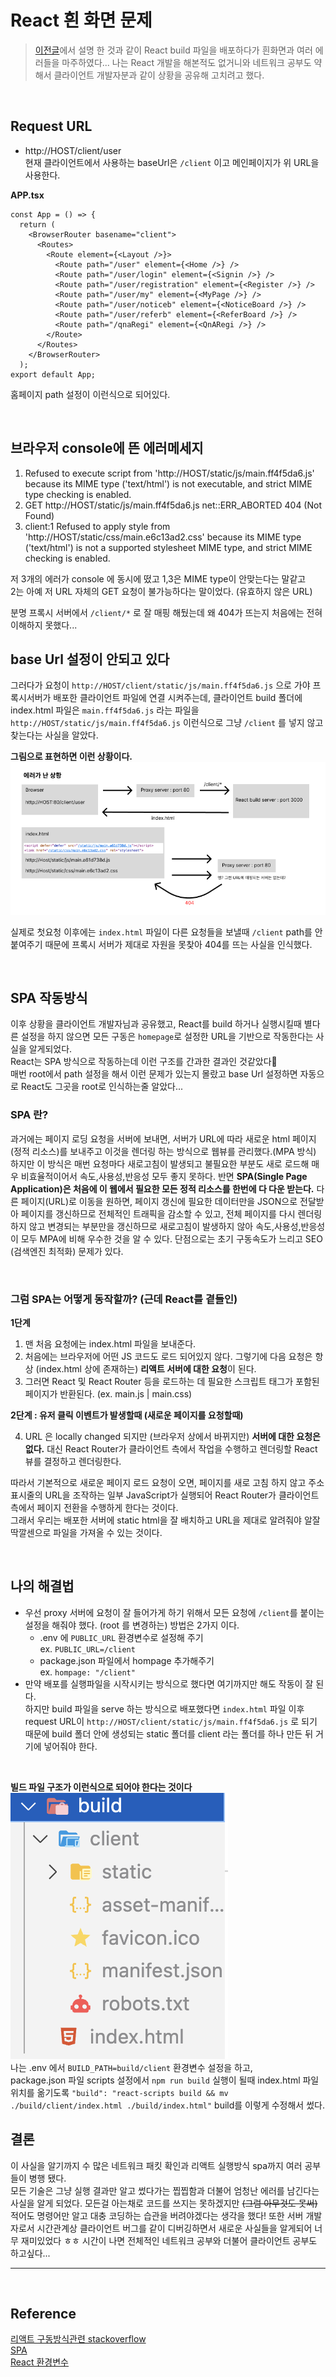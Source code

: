 # React 흰 화면 문제

> [이전글](https://github.com/happyjamy/TIL/blob/main/deploy.md)에서 설명 한 것과 같이 React build 파일을 배포하다가 흰화면과 여러 에러들을 마주하였다... 나는 React 개발을 해본적도 없거니와 네트워크 공부도 약해서 클라이언트 개발자분과 같이 상황을 공유해 고치려고 했다.

<br/>

## Request URL
+ http://HOST/client/user   
현재 클라이언트에서 사용하는 baseUrl은 `/client` 이고 메인페이지가 위 URL을 사용한다.

__APP.tsx__

```
const App = () => {
  return (
    <BrowserRouter basename="client">
      <Routes>
        <Route element={<Layout />}>
          <Route path="/user" element={<Home />} />
          <Route path="/user/login" element={<Signin />} />
          <Route path="/user/registration" element={<Register />} />
          <Route path="/user/my" element={<MyPage />} />
          <Route path="/user/noticeb" element={<NoticeBoard />} />
          <Route path="/user/referb" element={<ReferBoard />} />
          <Route path="/qnaRegi" element={<QnARegi />} />
        </Route>
      </Routes>
    </BrowserRouter>
  );
export default App;
```
홈페이지 path 설정이 이런식으로 되어있다.

<br/>

## 브라우저 console에 뜬 에러메세지
1. Refused to execute script from 'http://HOST/static/js/main.ff4f5da6.js' because its MIME type ('text/html') is not executable, and strict MIME type checking is enabled.
2. GET http://HOST/static/js/main.ff4f5da6.js net::ERR_ABORTED 404 (Not Found)
3. client:1 Refused to apply style from 'http://HOST/static/css/main.e6c13ad2.css' because its MIME type ('text/html') is not a supported stylesheet MIME type, and strict MIME checking is enabled.

저 3개의 에러가 console 에 동시에 떴고 1,3은 MIME type이 안맞는다는 말같고   
2는 아예 저 URL 자체의 GET 요청이 불가능하다는 말이었다. (유효하지 않은 URL)

분명 프록시 서버에서 `/client/*` 로 잘 매핑 해뒀는데 왜 404가 뜨는지 처음에는 전혀 이해하지 못했다...   

## base Url 설정이 안되고 있다

그러다가 요청이 `http://HOST/client/static/js/main.ff4f5da6.js` 으로 가야 프록시서버가 배포한 클라이언트 파일에 연결 시켜주는데, 클라이언트 build 폴더에 index.html 파일은 `main.ff4f5da6.js` 라는 파일을 `http://HOST/static/js/main.ff4f5da6.js` 이런식으로 그냥 `/client` 를 넣지 않고 찾는다는 사실을 알았다.   

__그림으로 표현하면 이런 상황이다.__   
![에러상황](Frame1.png)

실제로 첫요청 이후에는 `index.html` 파일이 다른 요청들을 보낼때 `/client` path를 안붙여주기 때문에 프록시 서버가 제대로 자원을 못찾아 404를 뜨는 사실을 인식했다.

<br/>

## SPA 작동방식

이후 상황을 클라이언트 개발자님과 공유했고, React를 build 하거나 실행시킬때 별다른 설정을 하지 않으면 모든 구동은 `homepage`로 설정한 URL을 기반으로 작동한다는 사실을 알게되었다.  
React는 SPA 방식으로 작동하는데 이런 구조를 간과한 결과인 것같았다🥺   
매번 root에서 path 설정을 해서 이런 문제가 있는지 몰랐고 base Url 설정하면 자동으로 React도 그곳을 root로 인식하는줄 알았다...   

### SPA 란?
과거에는 페이지 로딩 요청을 서버에 보내면, 서버가 URL에 따라 새로운 html 페이지(정적 리소스)를 보내주고 이것을 렌더링 하는 방식으로 웹뷰를 관리했다.(MPA 방식) 하지만 이 방식은 매번 요청마다 새로고침이 발생되고 불필요한 부분도 새로 로드해 매우 비효율적이어서 속도,사용성,반응성 모두 좋지 못하다. 반면 **SPA(Single Page Application)은 처음에 이 웹에서 필요한 모든 정적 리소스를 한번에 다 다운 받는다.**
다른 페이지(URL)로 이동을 원하면, 페이지 갱신에 필요한 데이터만을 JSON으로 전달받아 페이지를 갱신하므로 전체적인 트래픽을 감소할 수 있고, 전체 페이지를 다시 렌더링하지 않고 변경되는 부분만을 갱신하므로 새로고침이 발생하지 않아 속도,사용성,반응성이 모두 MPA에 비해 우수한 것을 알 수 있다. 단점으로는 초기 구동속도가 느리고 SEO (검색엔진 최적화) 문제가 있다.

<br/>

### 그럼 SPA는 어떻게 동작할까? (근데 React를 곁들인)
__1단계__
1. 맨 처음 요청에는 index.html 파일을 보내준다.
2. 처음에는 브라우저에 어떤 JS 코드도 로드 되어있지 않다. 그렇기에 다음 요청은 항상 (index.html 상에 존재하는) **리액트 서버에 대한 요청**이 된다.
3. 그러면 React 및 React Router 등을 로드하는 데 필요한 스크립트 태그가 포함된 페이지가 반환된다. (ex. main.js | main.css) 


__2단계 : 유저 클릭 이벤트가 발생할때 (새로운 페이지를 요청할때)__


4. URL 은 locally changed 되지만 (브라우저 상에서 바뀌지만) __서버에 대한 요청은 없다.__ 대신 React Router가 클라이언트 측에서 작업을 수행하고 렌더링할 React 뷰를 결정하고 렌더링한다.

따라서 기본적으로 새로운 페이지 로드 요청이 오면, 페이지를 새로 고침 하지 않고 주소 표시줄의 URL을 조작하는 일부 JavaScript가 실행되어 React Router가 클라이언트 측에서 페이지 전환을 수행하게 한다는 것이다.   
그래서 우리는 배포한 서버에 static html을 잘 배치하고 URL을 제대로 알려줘야 알잘딱깔센으로 파일을 가져올 수 있는 것이다.

<br/>

## 나의 해결법


* 우선 proxy 서버에 요청이 잘 들어가게 하기 위해서 모든 요청에 `/client`를 붙이는 설정을 해줘야 했다. (root 를 변경하는) 방법은 2가지 이다.   
    + .env 에 `PUBLIC_URL` 환경변수로 설정해 주기   
    ex. `PUBLIC_URL=/client`
    + package.json 파일에서 hompage 추가해주기  
    ex. `hompage: "/client"`
* 만약 배포를 실행파일을 시작시키는 방식으로 했다면 여기까지만 해도 작동이 잘 된다.   
하지만 build 파일을 serve 하는 방식으로 배포했다면 `index.html` 파일 이후 request URL이 `http://HOST/client/static/js/main.ff4f5da6.js` 로 되기 때문에 build 폴더 안에 생성되는 static 폴더를 client 라는 폴더를 하나 만든 뒤 거기에 넣어줘야 한다. 

<br/>  

__빌드 파일 구조가 이런식으로 되어야 한다는 것이다__   
![빌드구조](3.png)   
나는 .env 에서 `BUILD_PATH=build/client` 환경변수 설정을 하고,   
package.json 파일 scripts 설정에서 `npm run build` 실행이 될때 index.html 파일 위치를 옮기도록 `"build": "react-scripts build && mv ./build/client/index.html ./build/index.html"` build를 이렇게 수정해서 썼다.

## 결론
이 사실을 알기까지 수 많은 네트워크 패킷 확인과 리액트 실행방식 spa까지 여러 공부들이 병행 됐다.   
모든 기술은 그냥 실행 결과만 알고 썼다가는 찝찝함과 더불어 엄청난 에러를 남긴다는 사실을 알게 되었다. 모든걸 아는채로 코드를 쓰지는 못하겠지만 ~~(그럼 아무것도 못써)~~ 적어도 명령어만 알고 대충 코딩하는 습관을 버려야겠다는 생각을 했다! 또한 서버 개발자로서 시간관계상 클라이언트 버그를 같이 디버깅하면서 새로운 사실들을 알게되어 너무 재미있었다 ㅎㅎ 시간이 나면 전체적인 네트워크 공부와 더불어 클라이언트 공부도 하고싶다...

- - -
<br/>

## Reference
[리액트 구동방식관련 stackoverflow](https://stackoverflow.com/questions/27928372/react-router-urls-dont-work-when-refreshing-or-writing-manually?rq=1)   
[SPA](https://velog.io/@gwanuuoo/SPA%EB%8A%94-%EA%B8%B0%EC%A1%B4-%EC%9B%B9%EC%82%AC%EC%9D%B4%ED%8A%B8%EC%99%80-%EC%B0%A8%EC%9D%B4)   
[React 환경변수](https://create-react-app.dev/docs/advanced-configuration/#:~:text=for%20more%20details.-,WDS_SOCKET_PORT,-%E2%9C%85%20Used)






